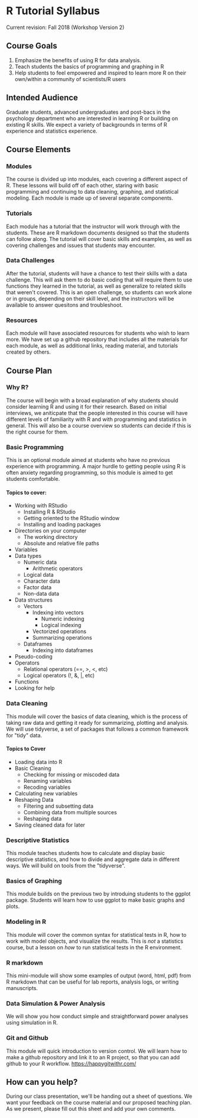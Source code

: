 # R Tutorial Syllabus

Current revision: Fall 2018 (Workshop Version 2)

## Course Goals

1.	Emphasize the benefits of using R for data analysis.
2.	Teach students the basics of programming and graphing in R
3.	Help students to feel empowered and inspired to learn more R on their own/within a community of scientists/R users

## Intended Audience

Graduate students, advanced undergraduates and post-bacs in the psychology department who are interested in learning R or building on existing R skills. We expect a variety of backgrounds in terms of R experience and statistics experience.

## Course Elements

### Modules

The course is divided up into modules, each covering a different aspect of R. These lessons will build off of each other, staring with basic programming and continuing to data cleaning, graphing, and statistical modeling. Each module is made up of several separate components.

### Tutorials

Each module has a tutorial that the instructor will work through with the students. These are R markdown documents designed so that the students can follow along. The tutorial will cover basic skills and examples, as well as covering challenges and issues that students may encounter.

### Data Challenges

After the tutorial, students will have a chance to test their skills with a data challenge. This will ask them to do basic coding that will require them to use functions they learned in the tutorial, as well as generalize to related skills that weren't covered. This is an open challenge, so students can work alone or in groups, depending on their skill level, and the instructors will be available to answer quesitons and troubleshoot.

### Resources

Each module will have associated resources for students who wish to learn more. We have set up a github repository that includes all the materials for each module, as well as additional links, reading material, and tutorials created by others.

## Course Plan

### Why R?

The course will begin with a broad explanation of why students should consider learning R and using it for their research. Based on initial interviews, we aniticpate that the people interested in this course will have different levels of familiarity with R and with programming and statistics in general. This will also be a course overview so students can decide if this is the right course for them.

### Basic Programming

This is an optional module aimed at students who have no previous experience with programming. A major hurdle to getting people using R is often anxiety regarding programming, so this module is aimed to get students comfortable.

#### Topics to cover:

* Working with RStudio
    + Installing R & RStudio
    + Getting oriented to the RStudio window
    + Installing and loading packages
* Directories on your computer
    + The working directory
    + Absolute and relative file paths
* Variables
* Data types
    + Numeric data
        + Arithmetic operators
    + Logical data
    + Character data
    + Factor data
    + Non-data data
* Data structures
    + Vectors
        + Indexing into vectors
            + Numeric indexing
            + Logical indexing
        + Vectorized operations
        + Summarizing operations
    + Dataframes
        + Indexing into dataframes
* Pseudo-coding
* Operators
    + Relational operators (==, >, <, etc)
    + Logical operators (!, &, \|, etc)
* Functions
* Looking for help

### Data Cleaning

This module will cover the basics of data cleaning, which is the process of taking raw data and getting it ready for summarizing, plotting and analysis. We will use tidyverse, a set of packages that follows a common framework for "tidy" data.

#### Topics to Cover

* Loading data into R
* Basic Cleaning
    + Checking for missing or miscoded data
    + Renaming variables
    + Recoding variables
* Calculating new variables
* Reshaping Data
    + Filtering and subsetting data
    + Combining data from multiple sources
    + Reshaping data
* Saving cleaned data for later

### Descriptive Statistics

This module teaches students how to calculate and display basic descriptive statistics, and how to divide and aggregate data in different ways. We will build on tools from the "tidyverse".

### Basics of Graphing

This module builds on the previous two by introduing students to the ggplot package. Students will learn how to use ggplot to make basic graphs and plots.

### Modeling in R

This module will cover the common syntax for statistical tests in R, how to work with model objects, and visualize the results. This is *not* a statistics course, but a lesson on *how* to run statistical tests in the R environment.

### R markdown 

This mini-module will show some examples of output (word, html, pdf) from R markdown that can be useful for lab reports, analysis logs, or writing manuscripts.

### Data Simulation & Power Analysis 

We will show you how conduct simple and straightforward power analyses using simulation in R.

### Git and Github

This module will quick introduction to version control. We will learn how to make a github repository and link it to an R project, so that you can add github to your R workflow. https://happygitwithr.com/


## How can you help?

During our class presentation, we'll be handing out a sheet of questions. We want your feedback on the course material and our proposed teaching plan. As we present, please fill out this sheet and add your own comments.
